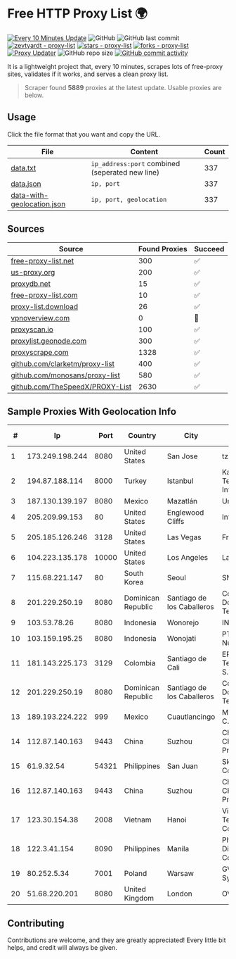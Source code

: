 
# Free HTTP Proxy List 🌍

[![Every 10 Minutes Update](https://github.com/mertguvencli/http-proxy-list/actions/workflows/main.yml/badge.svg?branch=main)](https://github.com/mertguvencli/http-proxy-list/actions/workflows/main.yml)
![GitHub](https://img.shields.io/github/license/mertguvencli/http-proxy-list)
![GitHub last commit](https://img.shields.io/github/last-commit/mertguvencli/http-proxy-list)
[![zevtyardt - proxy-list](https://img.shields.io/static/v1?label=zevtyardt&message=proxy-list&color=blue&logo=github)](https://github.com/zevtyardt/proxy-list "Go to GitHub repo")
[![stars - proxy-list](https://img.shields.io/github/stars/zevtyardt/proxy-list?style=social)](https://github.com/zevtyardt/proxy-list)
[![forks - proxy-list](https://img.shields.io/github/forks/zevtyardt/proxy-list?style=social)](https://github.com/zevtyardt/proxy-list)
[![Proxy Updater](https://github.com/zevtyardt/proxy-list/workflows/Proxy%20Updater/badge.svg)](https://github.com/zevtyardt/proxy-list/actions?query=workflow:"Proxy+Updater")
![GitHub repo size](https://img.shields.io/github/repo-size/zevtyardt/proxy-list)
[![GitHub commit activity](https://img.shields.io/github/commit-activity/m/zevtyardt/proxy-list?logo=commits)](https://github.com/zevtyardt/proxy-list/commits/main)

It is a lightweight project that, every 10 minutes, scrapes lots of free-proxy sites, validates if it works, and serves a clean proxy list.

> Scraper found **5889** proxies at the latest update. Usable proxies are below.

## Usage

Click the file format that you want and copy the URL.

|File|Content|Count|
|----|-------|-----|
|[data.txt](https://raw.githubusercontent.com/mertguvencli/http-proxy-list/main/proxy-list/data.txt)|`ip_address:port` combined (seperated new line)|337|
|[data.json](https://raw.githubusercontent.com/mertguvencli/http-proxy-list/main/proxy-list/data.json)|`ip, port`|337|
|[data-with-geolocation.json](https://raw.githubusercontent.com/mertguvencli/http-proxy-list/main/proxy-list/data-with-geolocation.json)|`ip, port, geolocation`|337|

## Sources

|Source|Found Proxies|Succeed|
|------|-------------|-------|
|[free-proxy-list.net](https://free-proxy-list.net)|300|✅|
|[us-proxy.org](https://www.us-proxy.org)|200|✅|
|[proxydb.net](http://proxydb.net)|15|✅|
|[free-proxy-list.com](https://free-proxy-list.com/?page=&port=&type%5B%5D=http&type%5B%5D=https&up_time=0&search=Search)|10|✅|
|[proxy-list.download](https://www.proxy-list.download/HTTP)|26|✅|
|[vpnoverview.com](https://vpnoverview.com/privacy/anonymous-browsing/free-proxy-servers)|0|🚫|
|[proxyscan.io](https://www.proxyscan.io)|100|✅|
|[proxylist.geonode.com](https://proxylist.geonode.com/api/proxy-list?limit=300&page=1&sort_by=lastChecked&sort_type=desc&protocols=http,https)|300|✅|
|[proxyscrape.com](https://api.proxyscrape.com/v2/?request=displayproxies&protocol=http&timeout=10000&country=all&ssl=all&anonymity=all)|1328|✅|
|[github.com/clarketm/proxy-list](https://raw.githubusercontent.com/clarketm/proxy-list/master/proxy-list-raw.txt)|400|✅|
|[github.com/monosans/proxy-list](https://raw.githubusercontent.com/monosans/proxy-list/main/proxies/http.txt)|580|✅|
|[github.com/TheSpeedX/PROXY-List](https://raw.githubusercontent.com/TheSpeedX/PROXY-List/master/http.txt)|2630|✅|


## Sample Proxies With Geolocation Info

|#|Ip|Port|Country|City|Internet Service Provider|
|-|--|----|-------|----|-------------------------|
|1|173.249.198.244|8080|United States|San Jose|tzulo, inc.|
|2|194.87.188.114|8000|Turkey|Istanbul|Kadir Huseyin Tezcan Nosspeed Internet Teknolojileri|
|3|187.130.139.197|8080|Mexico|Mazatlán|Uninet S.A. de C.V.|
|4|205.209.99.153|80|United States|Englewood Cliffs|Interserver, Inc|
|5|205.185.126.246|3128|United States|Las Vegas|FranTech Solutions|
|6|104.223.135.178|10000|United States|Los Angeles|LayerHost|
|7|115.68.221.147|80|South Korea|Seoul|SMILESERV|
|8|201.229.250.19|8080|Dominican Republic|Santiago de los Caballeros|Compañía Dominicana de Teléfonos S. A.|
|9|103.53.78.26|8080|Indonesia|Wonorejo|INTI|
|10|103.159.195.25|8080|Indonesia|Wonojati|PT Giga Digital Nusantara|
|11|181.143.225.173|3129|Colombia|Santiago de Cali|EPM Telecomunicaciones S.A. E.S.P.|
|12|201.229.250.19|8080|Dominican Republic|Santiago de los Caballeros|Compañía Dominicana de Teléfonos S. A.|
|13|189.193.224.222|999|Mexico|Cuautlancingo|Mega Cable, S.A. de C.V.|
|14|112.87.140.163|9443|China|Suzhou|China Unicom CHINA169 Jiangsu Province Network|
|15|61.9.32.54|54321|Philippines|San Juan|Sky Cable Corporation|
|16|112.87.140.163|9443|China|Suzhou|China Unicom CHINA169 Jiangsu Province Network|
|17|123.30.154.38|2008|Vietnam|Hanoi|VietNam Post and Telecom Corporation|
|18|122.3.41.154|8090|Philippines|Manila|Philippine Long Distance Telephone Co.|
|19|80.252.5.34|7001|Poland|Warsaw|GWNET Autonomus System|
|20|51.68.220.201|8080|United Kingdom|London|OVH SAS|



## Contributing

Contributions are welcome, and they are greatly appreciated! Every
little bit helps, and credit will always be given.

